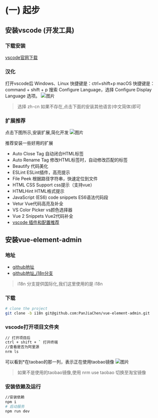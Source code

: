 # (一) 起步

## 安装vscode (开发工具)
### 下载安装
[vscode官网下载](https://code.visualstudio.com/Download)
### 汉化
打开vscode后
Windows、Linux 快捷键是：ctrl+shift+p
macOS 快捷键是：command + shift + p
搜索 Configure Language，选择 Configure Display Language 选项。
![图片](/blog/images/vscode/1.png)
> 选择 zh-cn 如果不存在,点击下面的安装其他语言(中文简体)即可
### 扩展推荐
点击下图所示,安装扩展,简化开发
![图片](/blog/images/vscode/2.png)

推荐安装一些好用的扩展
- Auto Close Tag 自动闭合HTML标签
- Auto Rename Tag 修改HTML标签时，自动修改匹配的标签
- Beautify 代码美化
- ESLint ESLint插件，高亮提示
- File Peek 根据路径字符串，快速定位到文件
- HTML CSS Support css提示（支持vue）
- HTMLHint HTML格式提示
- JavaScript (ES6) code snippets ES6语法代码段
- Vetur Vue代码高亮及补全
- VS Color Picker vs颜色选择器
- Vue 2 Snippets Vue2代码补全
- [vscode 插件和配置推荐](https://github.com/varHarrie/varharrie.github.io/issues/10)

## 安装vue-element-admin
### 地址
- [github地址](https://github.com/PanJiaChen/vue-element-admin)
- [github地址_i18n分支](https://github.com/PanJiaChen/vue-element-admin/tree/i18n)
> i18n 分支提供国际化,我们这里使用的是 i18n

### 下载
```bash
# clone the project
git clone -b i18n git@github.com:PanJiaChen/vue-element-admin.git
```
### vscode打开项目文件夹
```bash
// 打开项目后
ctrl + shift + ` 打开终端
//查看是否为阿里源
nrm ls 
```
可以看到*在taobao的那一列，表示正在使用taobao镜像
![图片](/blog/images/vscode/3.png)
> 如果不是使用的taobao镜像,使用 nrm use taobao 切换至淘宝镜像

### 安装依赖及运行
```bash
//安装依赖
npm i
# 启动服务
npm run dev
```
